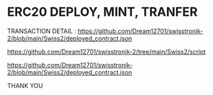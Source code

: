 # ERC20 DEPLOY, MINT, TRANFER

TRANSACTION DETAIL : https://github.com/Dream12701/swisstronik-2/blob/main/Swiss2/deployed_contract.json

https://github.com/Dream12701/swisstronik-2/tree/main/Swiss2/script

https://github.com/Dream12701/swisstronik-2/blob/main/Swiss2/deployed_contract.json

THANK YOU
